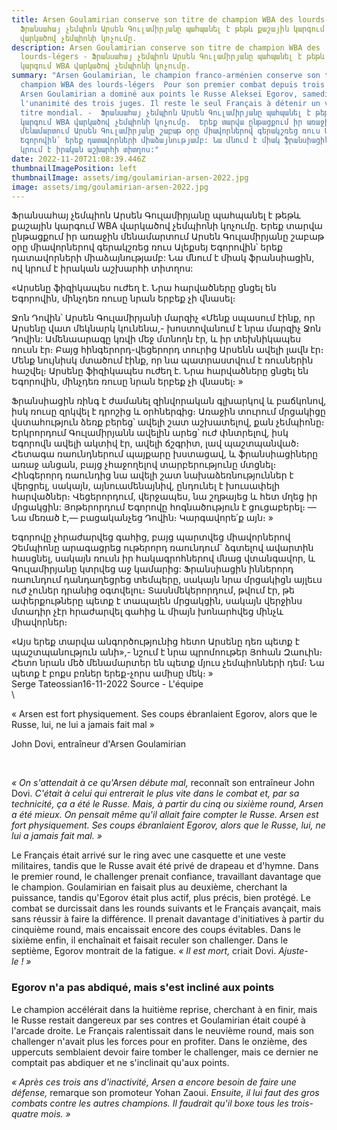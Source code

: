 ```yaml
---
title: Arsen Goulamirian conserve son titre de champion WBA des lourds-légers -
  Ֆրանսահայ չեմպիոն Արսեն Գուլամիրյանը պահպանել է թեթև քաշային կարգում WBA
  վարկածով չեմպիոնի կոչումը.
description: Arsen Goulamirian conserve son titre de champion WBA des
  lourds-légers - Ֆրանսահայ չեմպիոն Արսեն Գուլամիրյանը պահպանել է թեթև քաշային
  կարգում WBA վարկածով չեմպիոնի կոչումը.
summary: "Arsen Goulamirian, le champion franco-arménien conserve son titre de
  champion WBA des lourds-légers  Pour son premier combat depuis trois ans,
  Arsen Goulamirian a dominé aux points le Russe Aleksei Egorov, samedi, à
  l'unanimité des trois juges. Il reste le seul Français à détenir un véritable
  titre mondial. -  Ֆրանսահայ չեմպիոն Արսեն Գուլամիրյանը պահպանել է թեթև քաշային
  կարգում WBA վարկածով չեմպիոնի կոչումը.  Երեք տարվա ընթացքում իր առաջին
  մենամարտում Արսեն Գուլամիրյանը շաբաթ օրը միավորներով գերակշռեց ռուս Ալեքսեյ
  Եգորովին՝ երեք դատավորների միաձայնությամբ: Նա մնում է միակ ֆրանսիացին, ով
  կրում է իրական աշխարհի տիտղոս:"
date: 2022-11-20T21:08:39.446Z
thumbnailImagePosition: left
thumbnailImage: assets/img/goulamirian-arsen-2022.jpg
image: assets/img/goulamirian-arsen-2022.jpg
---
```

Ֆրանսահայ չեմպիոն Արսեն Գուլամիրյանը պահպանել է թեթև քաշային կարգում WBA վարկածով չեմպիոնի կոչումը.
Երեք տարվա ընթացքում իր առաջին մենամարտում Արսեն Գուլամիրյանը շաբաթ օրը միավորներով գերակշռեց ռուս Ալեքսեյ Եգորովին՝ երեք դատավորների միաձայնությամբ: Նա մնում է միակ ֆրանսիացին, ով կրում է իրական աշխարհի տիտղոս:

«Արսենը ֆիզիկապես ուժեղ է. Նրա հարվածները ցնցել են Եգորովին, մինչդեռ ռուսը նրան երբեք չի վնասել։

Ջոն Դովին՝ Արսեն Գուլամիրյանի մարզիչ
«Մենք սպասում էինք, որ Արսենը վատ մեկնարկ կունենա,- խոստովանում է նրա մարզիչ Ջոն Դովին: Ամենաարագը կռվի մեջ մտնողն էր, և իր տեխնիկապես ռուսն էր։ Բայց հինգերորդ-վեցերորդ տուրից Արսենն ավելի լավն էր։ Մենք նույնիսկ մտածում էինք, որ նա պատրաստվում է ռուսներին հաշվել։ Արսենը ֆիզիկապես ուժեղ է. Նրա հարվածները ցնցել են Եգորովին, մինչդեռ ռուսը նրան երբեք չի վնասել։ »

Ֆրանսիացին ռինգ է ժամանել զինվորական գլխարկով և բաճկոնով, իսկ ռուսը զրկվել է դրոշից և օրհներգից։ Առաջին տուրում մրցակիցը վստահություն ձեռք բերեց՝ ավելի շատ աշխատելով, քան չեմպիոնը։ Երկրորդում Գուլամիրյանն ավելին արեց՝ ուժ փնտրելով, իսկ Եգորովն ավելի ակտիվ էր, ավելի ճշգրիտ, լավ պաշտպանված։ Հետագա ռաունդներում պայքարը խստացավ, և ֆրանսիացիները առաջ անցան, բայց չհաջողելով տարբերությունը մտցնել։ Հինգերորդ ռաունդից նա ավելի շատ նախաձեռնություններ է վերցրել, սակայն, այնուամենայնիվ, ընդունել է խուսափելի հարվածներ։ Վեցերորդում, վերջապես, նա շղթայեց և հետ մղեց իր մրցակցին: Յոթերորդում Եգորովը հոգնածություն է ցուցաբերել։ — Նա մեռած է,— բացականչեց Դովին։ Կարգավորե՛ք այն։ »

Եգորովը չհրաժարվեց գահից, բայց պարտվեց միավորներով
Չեմպիոնը արագացրեց ութերորդ ռաունդում` ձգտելով ավարտին հասցնել, սակայն ռուսն իր հակագրոհներով մնաց վտանգավոր, և Գուլամիրյանը կտրվեց աջ կամարից: Ֆրանսիացին իններորդ ռաունդում դանդաղեցրեց տեմպերը, սակայն նրա մրցակիցն այլեւս ուժ չուներ դրանից օգտվելու։ Տասնմեկերորդում, թվում էր, թե ափերքութները պետք է տապալեն մրցակցին, սակայն վերջինս մտադիր չէր հրաժարվել գահից և միայն խոնարհվեց մինչև միավորներ։

«Այս երեք տարվա անգործությունից հետո Արսենը դեռ պետք է պաշտպանություն անի»,- նշում է նրա պրոմոութեր Յոհան Զաուին։ Հետո նրան մեծ մենամարտեր են պետք մյուս չեմպիոնների դեմ։ Նա պետք է բոքս բռներ երեք-չորս ամիսը մեկ։ »﻿\
S﻿erge Tateossian16-11-2022  Source - L'équipe \
\
<!--StartFragment-->

« Arsen est fort physiquement. Ses coups ébranlaient Egorov, alors que le Russe, lui, ne lui a jamais fait mal »

John Dovi, entraîneur d'Arsen Goulamirian

 

*« On s'attendait à ce qu'Arsen débute mal,* reconnaît son entraîneur John Dovi. *C'était à celui qui entrerait le plus vite dans le combat et, par sa technicité, ça a été le Russe. Mais, à partir du cinq ou sixième round, Arsen a été mieux. On pensait même qu'il allait faire compter le Russe. Arsen est fort physiquement. Ses coups ébranlaient Egorov, alors que le Russe, lui, ne lui a jamais fait mal. »*

Le Français était arrivé sur le ring avec une casquette et une veste militaires, tandis que le Russe avait été privé de drapeau et d'hymne. Dans le premier round, le challenger prenait confiance, travaillant davantage que le champion. Goulamirian en faisait plus au deuxième, cherchant la puissance, tandis qu'Egorov était plus actif, plus précis, bien protégé. Le combat se durcissait dans les rounds suivants et le Français avançait, mais sans réussir à faire la différence. Il prenait davantage d'initiatives à partir du cinquième round, mais encaissait encore des coups évitables. Dans le sixième enfin, il enchaînait et faisait reculer son challenger. Dans le septième, Egorov montrait de la fatigue. *« Il est mort,* criait Dovi. *Ajuste-le ! »*

### Egorov n'a pas abdiqué, mais s'est incliné aux points

Le champion accélérait dans la huitième reprise, cherchant à en finir, mais le Russe restait dangereux par ses contres et Goulamirian était coupé à l'arcade droite. Le Français ralentissait dans le neuvième round, mais son challenger n'avait plus les forces pour en profiter. Dans le onzième, des uppercuts semblaient devoir faire tomber le challenger, mais ce dernier ne comptait pas abdiquer et ne s'inclinait qu'aux points.

*« Après ces trois ans d'inactivité, Arsen a encore besoin de faire une défense,* remarque son promoteur Yohan Zaoui. *Ensuite, il lui faut des gros combats contre les autres champions. Il faudrait qu'il boxe tous les trois-quatre mois. »*



<!--EndFragment-->